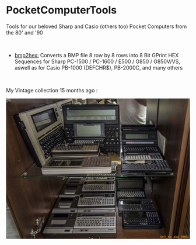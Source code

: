 # PocketComputerTools
Tools for our beloved Sharp and Casio (others too) Pocket Computers from the 80' and '90

<br>

- <a href="https://github.com/hwreverse/PocketComputerTools/tree/master/bmp2hex">bmp2hex:</a> Converts a BMP file 8 row by 8 rows into 8 Bit GPrint HEX Sequences for Sharp PC-1500 / PC-1600 / E500 / G850 / G850V/VS,  aswell as for Casio PB-1000 (DEFCHR$), PB-2000C, and many others

<br>

My Vintage collection 15 months ago :

![Vintage Calculator Collection](img/lab.jpg)
